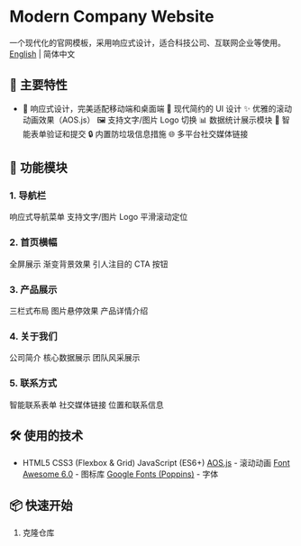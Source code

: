 # Modern Company Website

一个现代化的官网模板，采用响应式设计，适合科技公司、互联网企业等使用。
[English](./README_EN.md) | 简体中文
## 🌟 主要特性
- 📱 响应式设计，完美适配移动端和桌面端
 🎨 现代简约的 UI 设计
 ✨ 优雅的滚动动画效果（AOS.js）
 🖼️ 支持文字/图片 Logo 切换
 📊 数据统计展示模块
 📝 智能表单验证和提交
 🔒 内置防垃圾信息措施
 🌐 多平台社交媒体链接
## 🎯 功能模块
### 1. 导航栏
 响应式导航菜单
 支持文字/图片 Logo
 平滑滚动定位
### 2. 首页横幅
 全屏展示
 渐变背景效果
 引人注目的 CTA 按钮
### 3. 产品展示
 三栏式布局
 图片悬停效果
 产品详情介绍
### 4. 关于我们
 公司简介
 核心数据展示
 团队风采展示
### 5. 联系方式
 智能联系表单
 社交媒体链接
 位置和联系信息
## 🛠️ 使用的技术
- HTML5
 CSS3 (Flexbox & Grid)
 JavaScript (ES6+)
 [AOS.js](https://michalsnik.github.io/aos/) - 滚动动画
 [Font Awesome 6.0](https://fontawesome.com/) - 图标库
 [Google Fonts (Poppins)](https://fonts.google.com/specimen/Poppins) - 字体
## 📦 快速开始
1. 克隆仓库